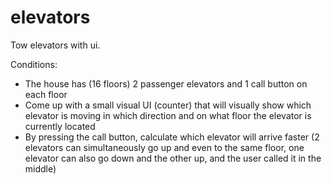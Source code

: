 # elevators
Tow elevators with ui.

Conditions:
- The house has (16 floors) 2 passenger elevators and 1 call button on each floor
- Come up with a small visual UI (counter) that will visually show which elevator is moving in which direction and on what floor the elevator is currently located
- By pressing the call button, calculate which elevator will arrive faster (2 elevators can simultaneously go up and even to the same floor, one elevator can also go down and the other up, and the user called it in the middle)
